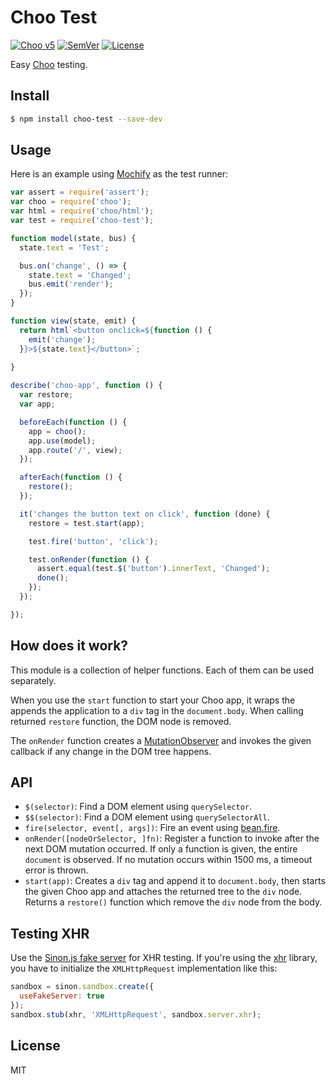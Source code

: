 # Choo Test

[![Choo v5]](https://github.com/yoshuawuyts/choo)
[![SemVer]](http://semver.org)
[![License]](https://github.com/mantoni/choo-test/blob/master/LICENSE)

Easy [Choo][] testing.

## Install

```bash
$ npm install choo-test --save-dev
```

## Usage

Here is an example using [Mochify][] as the test runner:

```js
var assert = require('assert');
var choo = require('choo');
var html = require('choo/html');
var test = require('choo-test');

function model(state, bus) {
  state.text = 'Test';

  bus.on('change', () => {
    state.text = 'Changed';
    bus.emit('render');
  });
}

function view(state, emit) {
  return html`<button onclick=${function () {
    emit('change');
  }}>${state.text}</button>`;
  
}

describe('choo-app', function () {
  var restore;
  var app;

  beforeEach(function () {
    app = choo();
    app.use(model);
    app.route('/', view);
  });

  afterEach(function () {
    restore();
  });

  it('changes the button text on click', function (done) {
    restore = test.start(app);

    test.fire('button', 'click');

    test.onRender(function () {
      assert.equal(test.$('button').innerText, 'Changed');
      done();
    });
  });

});
```

## How does it work?

This module is a collection of helper functions. Each of them can be used
separately.

When you use the `start` function to start your Choo app, it wraps the appends
the application to a `div` tag in the `document.body`. When calling returned
`restore` function, the DOM node is removed.

The `onRender` function creates a [MutationObserver][] and invokes the given
callback if any change in the DOM tree happens.

## API

- `$(selector)`: Find a DOM element using `querySelector`.
- `$$(selector)`: Find a DOM element using `querySelectorAll`.
- `fire(selector, event[, args])`: Fire an event using [bean.fire][].
- `onRender([nodeOrSelector, ]fn)`: Register a function to invoke after the
  next DOM mutation occurred. If only a function is given, the entire
  `document` is observed. If no mutation occurs within 1500 ms, a timeout error
  is thrown.
- `start(app)`: Creates a `div` tag and append it to `document.body`, then
  starts the given Choo app and attaches the returned tree to the `div` node.
  Returns a `restore()` function which remove the `div` node from the body.

## Testing XHR

Use the [Sinon.js fake server][sinon-fake-server] for XHR testing. If you're
using the [xhr][] library, you have to initialize the `XMLHttpRequest`
implementation like this:

```js
sandbox = sinon.sandbox.create({
  useFakeServer: true
});
sandbox.stub(xhr, 'XMLHttpRequest', sandbox.server.xhr);
```

## License

MIT

[Choo v5]: https://img.shields.io/badge/built%20with%20choo-v5-ffc3e4.svg?style=flat-square
[SemVer]: http://img.shields.io/:semver-%E2%9C%93-brightgreen.svg
[License]: http://img.shields.io/npm/l/choo-test.svg
[Choo]: https://github.com/yoshuawuyts/choo
[Mochify]: https://github.com/mantoni/mochify.js
[bean.fire]: https://github.com/fat/bean#fireelement-eventtype-args-
[MutationObserver]: https://developer.mozilla.org/en-US/docs/Web/API/MutationObserver
[sinon-fake-server]: http://sinonjs.org/docs/#fakeServer
[xhr]: https://www.npmjs.com/package/xhr
